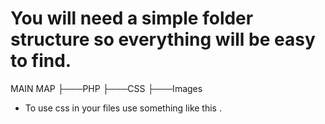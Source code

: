 # You will need a simple folder structure so everything will be easy to find.

MAIN MAP
├───PHP
├───CSS
├───Images

- To use css in your files use something like this <link rel="stylesheet" href="/CSS/styles.css">.
